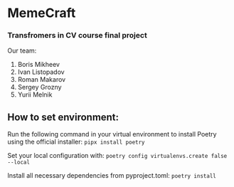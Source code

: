 # MemeCraft
### Transfromers in CV course final project

Our team:

1) Boris Mikheev
2) Ivan Listopadov
3) Roman Makarov
4) Sergey Grozny
5) Yurii Melnik

## How to set environment:

Run the following command in your virtual environment to install Poetry using the official installer:
`pipx install poetry`

Set your local configuration with: 
`poetry config virtualenvs.create false --local`

Install all necessary dependencies from pyproject.toml:
`poetry install`
